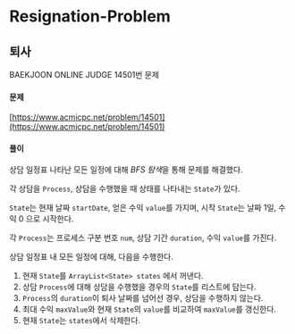 # Resignation-Problem
## 퇴사
BAEKJOON ONLINE JUDGE
14501번 문제


#### 문제
[https://www.acmicpc.net/problem/14501](https://www.acmicpc.net/problem/14501)

#### 풀이
상담 일정표 나타난 모든 일정에 대해 *BFS 탐색*을 통해 문제를 해결했다.

각 상담을 `Process`, 상담을 수행했을 때 상태를 나타내는 `State`가 있다.  

`State`는 현재 날짜 `startDate`, 얻은 수익 `value`를 가지며,  시작 `State`는 날짜 1일, 수익 0 으로 시작한다.

각 `Process`는 프로세스 구분 번호 `num`,  상담 기간 `duration`, 수익 `value`를 가진다. 

상담 일정표 내 모든 일정에 대해, 다음을 수행한다.
 1. 현재 `State`를 `ArrayList<State> states` 에서 꺼낸다. 
 2. 상담 `Process`에 대해 상담을 수행했을 경우의 `State`를 리스트에 담는다.
 3. `Process`의 `duration`이 퇴사 날짜를 넘어선 경우, 상담을 수행하지 않는다.
 4. 최대 수익 `maxValue`와 현재 `State`의 `value`를 비교하여 `maxValue`를 갱신한다.
 5. 현재 `State`는 `states`에서 삭제한다.
